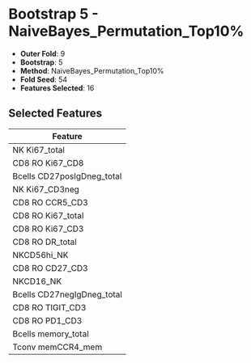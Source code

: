 # Bootstrap 5 - NaiveBayes_Permutation_Top10%

- **Outer Fold**: 9
- **Bootstrap**: 5
- **Method**: NaiveBayes_Permutation_Top10%
- **Fold Seed**: 54
- **Features Selected**: 16

## Selected Features

| Feature |
|---------|
| NK Ki67_total |
| CD8 RO Ki67_CD8 |
| Bcells CD27posIgDneg_total |
| NK Ki67_CD3neg |
| CD8 RO CCR5_CD3 |
| CD8 RO Ki67_total |
| CD8  RO Ki67_CD3 |
| CD8 RO DR_total |
| NKCD56hi_NK |
| CD8 RO CD27_CD3 |
| NKCD16_NK |
| Bcells CD27negIgDneg_total |
| CD8 RO TIGIT_CD3 |
| CD8 RO PD1_CD3 |
| Bcells memory_total |
| Tconv memCCR4_mem |
